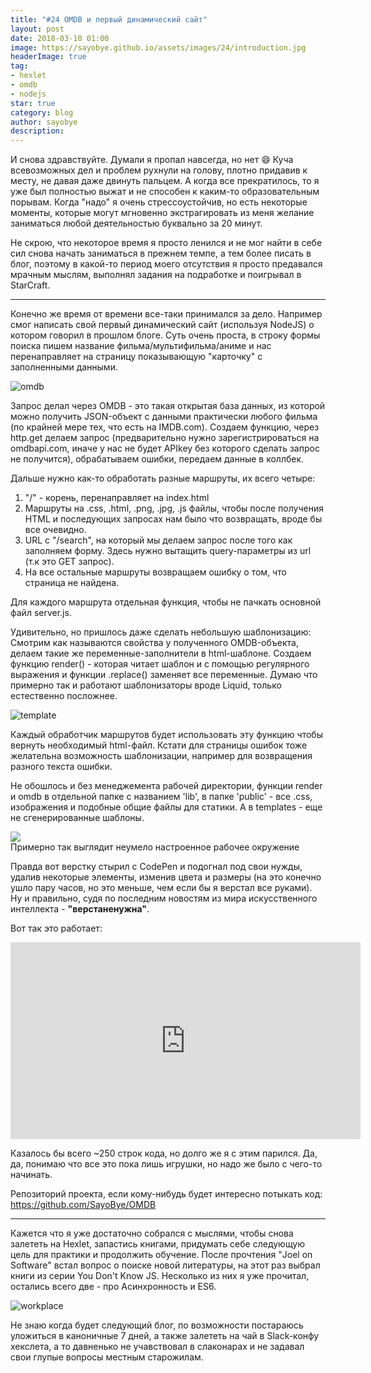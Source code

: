```yaml
---
title: "#24 OMDB и первый динамический сайт"
layout: post
date: 2018-03-10 01:00
image: https://sayobye.github.io/assets/images/24/introduction.jpg
headerImage: true
tag:
- hexlet
- omdb
- nodejs
star: true
category: blog
author: sayobye
description:
---
```

И снова здравствуйте. Думали я пропал навсегда, но нет :smile: Куча всевозможных дел и проблем рухнули на голову, плотно придавив к месту, не давая даже двинуть пальцем. А когда все прекратилось, то я уже был полностью выжат и не способен к каким-то образовательным порывам. Когда "надо" я очень стрессоустойчив, но есть некоторые моменты, которые могут мгновенно экстрагировать из меня желание заниматься любой деятельностью буквально за 20 минут.  

Не скрою, что некоторое время я просто ленился и не мог найти в себе сил снова начать заниматься в прежнем темпе, а тем более писать в блог, поэтому в какой-то период моего отсутствия я просто предавался мрачным мыслям, выполнял задания на подработке и поигрывал в StarCraft. 

*** 

Конечно же время от времени все-таки принимался за дело. Например смог написать свой первый динамический сайт (используя NodeJS) о котором говорил в прошлом блоге. Суть очень проста, в строку формы поиска пишем название фильма/мультифильма/аниме и нас перенаправляет на страницу показывающую "карточку" с заполненными данными.

![omdb](https://sayobye.github.io/assets/images/24/omdb.png)

Запрос делал через OMDB - это такая открытая база данных, из которой можно получить JSON-объект с данными практически любого фильма (по крайней мере тех, что есть на IMDB.com).
Создаем функцию, через http.get делаем запрос (предварительно нужно зарегистрироваться на omdbapi.com, иначе у нас не будет APIkey без которого сделать запрос не получится), обрабатываем ошибки, передаем данные в коллбек. 

Дальше нужно как-то обработать разные маршруты, их всего четыре:
1.  "/" - корень, перенаправляет на index.html
2. Маршруты на .css, .html, .png, .jpg, .js файлы, чтобы после получения HTML и последующих запросах нам было что возвращать, вроде бы все очевидно. 
3. URL с "/search", на который мы делаем запрос после того как заполняем форму. Здесь нужно вытащить query-параметры из url (т.к это GET запрос). 
4. На все остальные маршруты возвращаем ошибку о том, что страница не найдена.

Для каждого маршрута отдельная функция, чтобы не пачкать основной файл server.js.

Удивительно, но пришлось даже сделать небольшую шаблонизацию:
Смотрим как называются свойства у полученного OMDB-объекта, делаем такие же переменные-заполнители в html-шаблоне. Создаем функцию render() - которая читает шаблон и с помощью регулярного выражения и функции .replace() заменяет все переменные. Думаю что примерно так и работают шаблонизаторы вроде Liquid, только естественно посложнее. 

![template](https://sayobye.github.io/assets/images/24/template.jpg)

Каждый обработчик маршрутов будет использовать эту функцию чтобы вернуть необходимый html-файл. Кстати для страницы ошибок тоже желательна возможность шаблонизации, например для возвращения разного текста ошибки.

Не обошлось и без менеджемента рабочей директории, функции render и omdb в отдельной папке с названием 'lib', в папке 'public' - все .css, изображения и подобные общие файлы для статики. А в templates - еще не сгенерированные шаблоны.

<a href="https://sayobye.github.io/assets/images/24/workplace.jpg" target="_blank">
	<img src="https://sayobye.github.io/assets/images/24/workplace.jpg">
</a>
<figcaption style="top:0px" class="caption">Примерно так выглядит неумело настроенное рабочее окружение</figcaption >

Правда вот верстку стырил с CodePen и подогнал под свои нужды, удалив некоторые элементы, изменив цвета и размеры (на это конечно ушло пару часов, но это меньше, чем если бы я верстал все руками). Ну и правильно, судя по последним новостям из мира искусственного интеллекта - **"верстаненужна"**. 

Вот так это работает: 

<iframe width="560" height="315" src="https://www.youtube.com/embed/RS_448Pixh0?rel=0" frameborder="0" allow="autoplay; encrypted-media" allowfullscreen></iframe>

Казалось бы всего ~250 строк кода, но долго же я с этим парился. Да, да, понимаю что все это пока лишь игрушки, но надо же было с чего-то начинать.  

Репозиторий проекта, если кому-нибудь будет интересно потыкать код: https://github.com/SayoBye/OMDB

***

Кажется что я уже достаточно собрался с мыслями, чтобы снова залететь на Hexlet, запастись книгами, придумать себе следующую цель для практики и продолжить обучение.
После прочтения "Joel on Software" встал вопрос о поиске новой литературы, на этот раз выбрал книги из серии You Don't Know JS. Несколько из них я уже прочитал, остались всего две - про Асинхронность и ES6. 

![workplace](https://sayobye.github.io/assets/images/24/youdontknowjs.jpg)

Не знаю когда будет следующий блог, по возможности постараюсь уложиться в каноничные 7 дней, а также залететь на чай в Slack-конфу хекслета, а то давненько не учавствовал в слаконарах и не задавал свои глупые вопросы местным старожилам. 